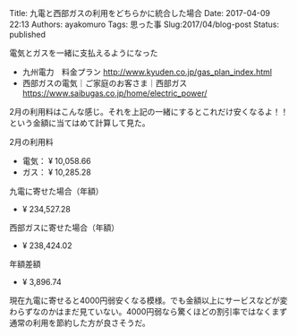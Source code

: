 Title: 九電と西部ガスの利用をどちらかに統合した場合
Date: 2017-04-09 22:13
Authors: ayakomuro
Tags:  思った事
Slug:2017/04/blog-post
Status: published

電気とガスを一緒に支払えるようになった


-   九州電力　料金プラン <http://www.kyuden.co.jp/gas_plan_index.html>
-   西部ガスの電気｜ご家庭のお客さま｜西部ガス
    <https://www.saibugas.co.jp/home/electric_power/>



2月の利用料はこんな感じ。それを上記の一緒にするとこれだけ安くなるよ！！という金額に当てはめて計算して見た。





2月の利用料

-   電気： ¥ 10,058.66
-   ガス： ¥ 10,285.28

九電に寄せた場合（年額）

-   ¥ 234,527.28 

西部ガスに寄せた場合（年額）

-   ¥ 238,424.02

年額差額

-   ¥ 3,896.74



現在九電に寄せると4000円弱安くなる模様。でも金額以上にサービスなどが変わらずなのかはまだ見ていない。4000円弱なら驚くほどの割引率ではなくまず通常の利用を節約した方が良さそうだ。




